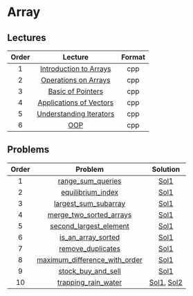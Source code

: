 # Array

## Lectures

| Order | Lecture | Format |
|:---:|:---:|:---:|
| 1 | [Introduction to Arrays](lectures/introduction_to_arrays.cpp) | cpp |
| 2 | [Operations on Arrays](lectures/operations_on_arrays.cpp) | cpp |
| 3 | [Basic of Pointers](lectures/basic_of_pointers.cpp) | cpp |
| 4 | [Applications of Vectors](lectures/application_of_vectors.cpp) | cpp |
| 5 | [Understanding Iterators](lectures/understanding_iterators.cpp) | cpp |
| 6 | [OOP](lectures/oop.cpp) | cpp |

## Problems

| Order | Problem | Solution |
|:---:|:---:|:---:|
| 1 | [range_sum_queries](problems/range_sum_queries.pdf) | [Sol1](solutions/range_sum_queries.cpp) |
| 2 | [equilibrium_index](problems/equilibrium_index.pdf) | [Sol1](solutions/equilibrium_index.cpp) |
| 3 | [largest_sum_subarray](problems/largest_sum_subarray.pdf) | [Sol1](solutions/largest_sum_subarray.cpp) |
| 4 | [merge_two_sorted_arrays](problems/merge_two_sorted_arrays.pdf) | [Sol1](solutions/merge_two_sorted_arrays.cpp) |
| 5 | [second_largest_element](problems/second_largest_element.pdf) | [Sol1](solutions/second_largest_element.cpp) |
| 6 | [is_an_array_sorted](problems/is_an_array_sorted.pdf) | [Sol1](solutions/is_an_array_sorted.cpp) |
| 7 | [remove_duplicates](problems/remove_duplicates.pdf) | [Sol1](solutions/remove_duplicates.cpp) |
| 8 | [maximum_difference_with_order](problems/maximum_difference_with_order.pdf) | [Sol1](solutions/maximum_difference_with_order.cpp) |
| 9 | [stock_buy_and_sell](problems/stock_buy_and_sell.pdf) | [Sol1](solutions/stock_buy_and_sell.cpp) |
| 10 | [trapping_rain_water](problems/trapping_rain_water.pdf) | [Sol1](solutions/trapping_rain_water-sol1.cpp), [Sol2](solutions/trapping_rain_water-sol2.cpp) |

